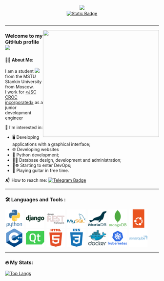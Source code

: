 <div id="header" align="center">
    <img src="https://media.giphy.com/media/v1.Y2lkPTc5MGI3NjExYjB5ZjFsZXFmbG1vZnIwYnUyajN6aXM1N3BjYm5maGEyN2lsOGlrbyZlcD12MV9pbnRlcm5hbF9naWZfYnlfaWQmY3Q9Zw/RJVw6tIfb2dIwTHFb0/giphy.gif" width="350">
</div>
<div id="badges" align="center">
    <a href="https://t.me/p_eliseev">
        <img width="189" alt="Static Badge" src="https://img.shields.io/badge/My%20contact-2CA5E0?style=for-the-badge&logo=telegram">
    </a>
</div>
<div align="center">
    <img width="150" src="https://komarev.com/ghpvc/?username=RdZilla&style=flat-square&color=blue" alt="">
</div>

---

<img src="https://media.giphy.com/media/v1.Y2lkPTc5MGI3NjExeHlyOWloaXhxa2Y5dGtjcnM3cjIzY3pocGhmcTRyaDN3NDZtaTdqdiZlcD12MV9pbnRlcm5hbF9naWZfYnlfaWQmY3Q9Zw/82MkOzEyyXeSLkgWyv/giphy.gif" width="380" height="350" align="right">

### Welcome to my GitHub profile <img src="https://media.giphy.com/media/hvRJCLFzcasrR4ia7z/giphy.gif" width="30px"/>

#### :man_technologist: About Me:

<div>
    
<p>
    
I am a student <img src="https://media.giphy.com/media/v1.Y2lkPTc5MGI3NjExbmRkcThqNDJhYzByOTNsMzFkazBjOHQ1ZjZmNTF0MnBhM2c1Z29jbSZlcD12MV9pbnRlcm5hbF9naWZfYnlfaWQmY3Q9cw/oHoASEzW8HppPux0Si/giphy.gif" width="45"> from the MSTU Stankin University from Moscow.<br>
I work for [«JSC CROC incorporated»](https://www.croc.ru "website «JSC CROC incorporated»") as a junior development engineer
</p>
<p>
    
:mag_right: I'm interested in:
- :desktop_computer: Developing applications with a graphical interface;
- :globe_with_meridians: Developing websites
- :snake: Python development;
- :dolphin::mango: Database design, development and administration;
- :whale:☸️ Starting to enter DevOps;
- :guitar: Playing guitar in free time.

:mailbox_with_mail: How to reach me: [![Telegram Badge](https://img.shields.io/badge/My%20contact-2CA5E0?style=for-the-badge&logo=telegram)](https://t.me/p_eliseev)
</p>
</div>

---

### :hammer_and_wrench: Languages and Tools :
<div>
    <img src="https://github.com/devicons/devicon/blob/master/icons/python/python-original-wordmark.svg"  title="python3" alt="python" width="60" height="60"/>&nbsp;
    <img src="https://github.com/devicons/devicon/blob/master/icons/django/django-plain-wordmark.svg"  title="django" alt="django" width="60" height="60"/>&nbsp;
    <img src="https://github.com/devicons/devicon/blob/master/icons/djangorest/djangorest-original-wordmark.svg"  title="djangorest" alt="djangorest" width="60" height="60"/>&nbsp;
    <img src="https://github.com/devicons/devicon/blob/master/icons/mysql/mysql-original-wordmark.svg"  title="MySQL" alt="MySQL" width="60" height="60"/>&nbsp;
    <img src="https://github.com/devicons/devicon/blob/master/icons/mariadb/mariadb-original-wordmark.svg"  title="MariaDB" alt="MariaDB" width="60" height="60"/>&nbsp;
    <img src="https://github.com/devicons/devicon/blob/master/icons/mongodb/mongodb-plain-wordmark.svg"  title="MongoDB" alt="MongoDB" width="60" height="60"/>&nbsp;
    <img src="https://github.com/devicons/devicon/blob/master/icons/ubuntu/ubuntu-original.svg"  title="Ubuntu" alt="Ubuntu" width="60" height="60"/>&nbsp;
    <img src="https://github.com/devicons/devicon/blob/master/icons/cplusplus/cplusplus-original.svg"  title="cplusplus" alt="cplusplus" width="60" height="60"/>&nbsp;
    <img src="https://github.com/devicons/devicon/blob/master/icons/qt/qt-original.svg"  title="QT" alt="QT" width="60" height="60"/>&nbsp;
    <img src="https://github.com/devicons/devicon/blob/master/icons/html5/html5-plain-wordmark.svg" title="HTML5" alt="HTML" width="60" height="60"/>&nbsp;
    <img src="https://github.com/devicons/devicon/blob/master/icons/css3/css3-plain-wordmark.svg"  title="CSS3" alt="CSS" width="60" height="60"/>&nbsp;
    <img src="https://github.com/devicons/devicon/blob/master/icons/docker/docker-original-wordmark.svg"  title="docker" alt="docker" width="60" height="60"/>&nbsp;
    <img src="https://github.com/devicons/devicon/blob/master/icons/kubernetes/kubernetes-plain-wordmark.svg"  title="kubernetes" alt="kubernetes" width="60" height="60"/>&nbsp;
    <img src="https://github.com/devicons/devicon/blob/master/icons/sonarqube/sonarqube-line-wordmark.svg"  title="sonarqube" alt="sonarqube" width="60" height="60"/>&nbsp;
</div>

---

### :fire: My Stats:
[![Top Langs](https://github-readme-stats.vercel.app/api/top-langs/?username=RdZilla&layout=compact&theme=vision-friendly-dark)](https://github.com/anuraghazra/github-readme-stats)
